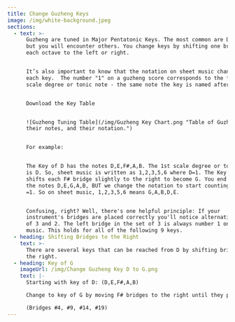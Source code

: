 ```yaml
---
title: Change Guzheng Keys
image: /img/white-background.jpeg
sections:
  - text: >-
      Guzheng are tuned in Major Pentatonic Keys. The most common are D and G
      but you will encounter others. You change keys by shifting one bridge in
      each octave to the left or right.


      It’s also important to know that the notation on sheet music changes with
      each key.  The number "1" on a guzheng score corresponds to the first
      scale degree or tonic note - the same note the key is named after. 


      Download the Key Table


      ![Guzheng Tuning Table](/img/Guzheng Key Chart.png "Table of Guzheng keys,
      their notes, and their notation.")


      For example:


      The Key of D has the notes D,E,F#,A,B. The 1st scale degree or tonic note
      is D. So, sheet music is written as 1,2,3,5,6 where D=1. The Key of G
      shifts each F# bridge slightly to the right to become G. You end up with
      the notes D,E,G,A,B, BUT we change the notation to start counting with G
      =1. So on sheet music, 1,2,3,5,6 means G,A,B,D,E.


      Confusing, right? Well, there's one helpful principle: If your
      instrument's bridges are placed correctly you'll notice alternating sets
      of 3 and 2. The left bridge in the set of 3 is always number 1 on sheet
      music. This holds for all of the following 9 keys.
  - heading: Shifting Bridges to the Right
    text: >-
      There are several keys that can be reached from D by shifting bridges to
      the right.
  - heading: Key of G
    imageUrl: /img/Change Guzheng Key D to G.png
    text: |-
      Starting with key of D: (D,E,F#,A,B)

      Change to key of G by moving F# bridges to the right until they play G.

      (Bridges #4, #9, #14, #19)
---
```


